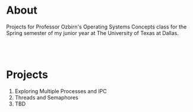 # About
Projects for Professor Ozbirn's Operating Systems Concepts class for the Spring semester of my junior year at The University of Texas at Dallas.

<br><br>

# Projects
1. Exploring Multiple Processes and IPC
2. Threads and Semaphores
3. TBD
